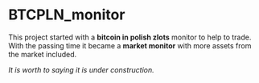 # BTCPLN_monitor
This project started with a **bitcoin in polish zlots** monitor to help to trade.
With the passing time it became a **market monitor** with more assets from the market included.

_It is worth to saying it is under construction._
